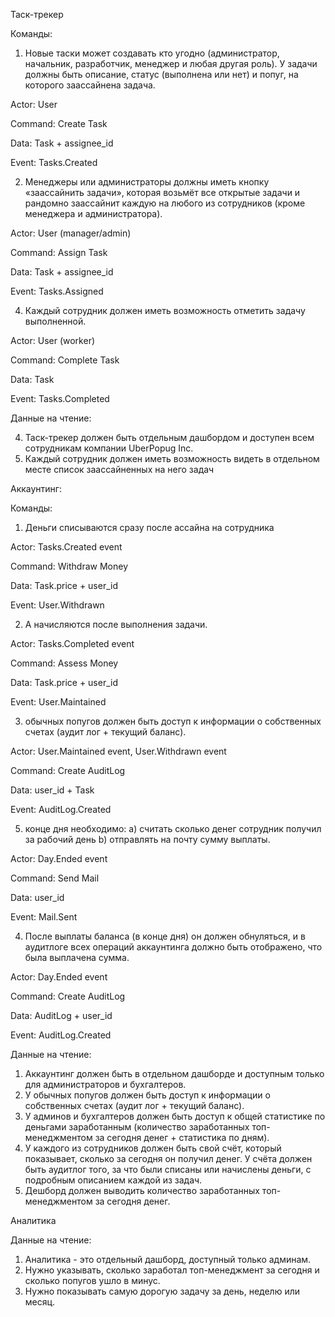 Таск-трекер

Команды:
1. Новые таски может создавать кто угодно (администратор, начальник, разработчик, менеджер и любая другая роль). У задачи должны быть описание, статус (выполнена или нет) и попуг, на которого заассайнена задача.

Actor: User

Command: Create Task

Data: Task + assignee_id

Event: Tasks.Created


2. Менеджеры или администраторы должны иметь кнопку «заассайнить задачи», которая возьмёт все открытые задачи и рандомно заассайнит каждую на любого из сотрудников (кроме менеджера и администратора).

Actor: User (manager/admin)

Command: Assign Task

Data: Task + assignee_id

Event: Tasks.Assigned

4. Каждый сотрудник должен иметь возможность отметить задачу выполненной.

Actor: User (worker)

Command: Complete Task

Data: Task

Event: Tasks.Completed

Данные на чтение:

4. Таск-трекер должен быть отдельным дашбордом и доступен всем сотрудникам компании UberPopug Inc.
5. Каждый сотрудник должен иметь возможность видеть в отдельном месте список заассайненных на него задач

Аккаунтинг: 

Команды:
1.	Деньги списываются сразу после ассайна на сотрудника

Actor: Tasks.Created event

Command: Withdraw Money

Data: Task.price + user_id

Event: User.Withdrawn 

2.	А начисляются после выполнения задачи.

Actor: Tasks.Completed event

Command: Assess Money

Data: Task.price + user_id

Event: User.Maintained

3. обычных попугов должен быть доступ к информации о собственных счетах (аудит лог + текущий баланс).

Actor: User.Maintained event, User.Withdrawn event

Command: Create AuditLog

Data: user_id + Task

Event: AuditLog.Created

5. конце дня необходимо:
a) считать сколько денег сотрудник получил за рабочий день
b) отправлять на почту сумму выплаты.

Actor: Day.Ended event

Command: Send Mail

Data: user_id

Event: Mail.Sent

4. После выплаты баланса (в конце дня) он должен обнуляться, и в аудитлоге всех операций аккаунтинга должно быть отображено, что была выплачена сумма.

Actor: Day.Ended event

Command: Create AuditLog 

Data: AuditLog + user_id

Event: AuditLog.Created 

Данные на чтение:

1. Аккаунтинг должен быть в отдельном дашборде и доступным только для администраторов и бухгалтеров.
2. У обычных попугов должен быть доступ к информации о собственных счетах (аудит лог + текущий баланс). 
3. У админов и бухгалтеров должен быть доступ к общей статистике по деньгами заработанным (количество заработанных топ-менеджментом за сегодня денег + статистика по дням).
4. У каждого из сотрудников должен быть свой счёт, который показывает, сколько за сегодня он получил денег. У счёта должен быть аудитлог того, за что были списаны или начислены деньги, с подробным описанием каждой из задач.
5. Дешборд должен выводить количество заработанных топ-менеджментом за сегодня денег.

Аналитика

Данные на чтение:

1. Аналитика - это отдельный дашборд, доступный только админам.
2. Нужно указывать, сколько заработал топ-менеджмент за сегодня и сколько попугов ушло в минус.
3. Нужно показывать самую дорогую задачу за день, неделю или месяц.